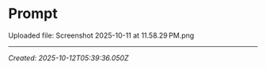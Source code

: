 # Prompt

Uploaded file: Screenshot 2025-10-11 at 11.58.29 PM.png

---

*Created: 2025-10-12T05:39:36.050Z*